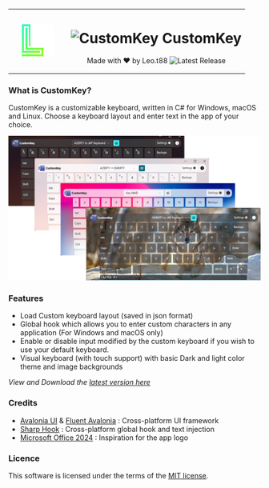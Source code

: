 <table align="center">
    <tr>
        <td align="center" width="25%">
            <img src="src/CustomKey/Assets/CreatorLogo.png" alt="CustomKey">
        </td>
        <td align="center" width="75%"> 
  <h1><img src="src/CustomKey/CustomKey.ico" height="30px" alt="CustomKey"> CustomKey</h1>
          
Made with ❤ by Leo.t88 ![Latest Release](https://img.shields.io/github/v/release/leo-t-88/customkey)
        </td>
    </tr>
</table>

### What is CustomKey?
CustomKey is a customizable keyboard, written in C# for Windows, macOS and Linux. Choose a keyboard layout and enter text in the app of your choice.

<img src="https://github.com/leo-t-88/customkey/blob/main/captures.png" alt="Captures">

### Features
- Load Custom keyboard layout (saved in json format)
- Global hook which allows you to enter custom characters in any application (For Windows and macOS only)
- Enable or disable input modified by the custom keyboard if you wish to use your default keyboard.
- Visual keyboard (with touch support) with basic Dark and light color theme and image backgrounds

*View and Download the [latest version here](https://github.com/leo-t-88/customkey/releases/latest)*

### Credits
- [Avalonia UI](https://github.com/AvaloniaUI/Avalonia) & [Fluent Avalonia](https://github.com/amwx/FluentAvalonia) : Cross-platform UI framework
- [Sharp Hook](https://github.com/TolikPylypchuk/SharpHook) : Cross-platform global hook and text injection
- [Microsoft Office 2024](https://www.microsoft.com/microsoft-365/) : Inspiration for the app logo

### Licence
This software is licensed under the terms of the [MIT license](https://github.com/leo-t-88/customkey/blob/main/LICENSE).
